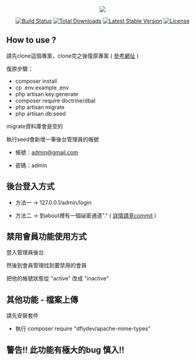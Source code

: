 <p align="center"><img src="http://img.ltn.com.tw/Upload/liveNews/BigPic/600_phpDp4VH8.png"></p>

<p align="center">
<a href="https://travis-ci.org/laravel/framework"><img src="https://travis-ci.org/laravel/framework.svg" alt="Build Status"></a>
<a href="https://packagist.org/packages/laravel/framework"><img src="https://poser.pugx.org/laravel/framework/d/total.svg" alt="Total Downloads"></a>
<a href="https://packagist.org/packages/laravel/framework"><img src="https://poser.pugx.org/laravel/framework/v/stable.svg" alt="Latest Stable Version"></a>
<a href="https://packagist.org/packages/laravel/framework"><img src="https://poser.pugx.org/laravel/framework/license.svg" alt="License"></a>
</p>

## How to use ?

請先clone這個專案，clone完之後復原專案 ( [參考網址](http://oomusou.io/laravel/laravel-clone-from-github/) )

復原步驟：

- composer install
- cp .env.example .env
- php artisan key:generate
- composer require doctrine/dbal
- php artisan migrate
- php artisan db:seed

migrate資料庫會是空的

執行seed會新增一筆後台管理員的帳號

- 帳號：admin@gmail.com

- 密碼：admin

## 後台登入方式

- 方法一 -> 127.0.0.1/admin/login

- 方法二 -> 到about裡有一個祕密通道"." ( [詳情請見commit](https://github.com/WISD-2017/Team3/commit/9a11b6f8591bea402c8d3a487d8aaba5d2376345) )

## 禁用會員功能使用方式

登入管理員後台

然後到會員管理找到要禁用的會員

把他的帳號狀態從 "active" 改成 "inactive"

## 其他功能 - 檔案上傳

請先安裝套件

- 執行 composer require "dflydev/apache-mime-types"

## 警告!! 此功能有極大的bug 慎入!!
